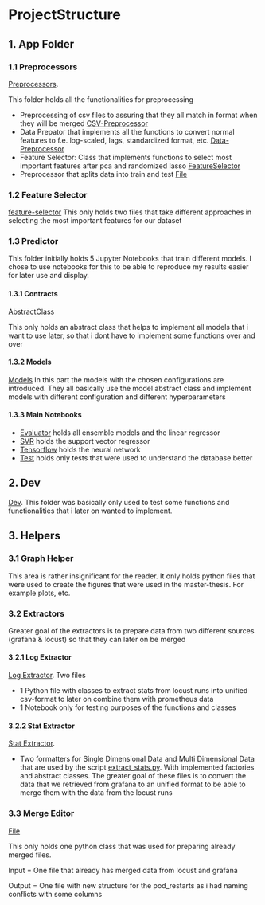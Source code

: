 # ProjectStructure

## 1. App Folder


### 1.1 Preprocessors
[Preprocessors](./../../src/app/preprocessors/).

This folder holds all the functionalities for preprocessing

- Preprocessing of csv files to assuring that they all match in format when they will be merged [CSV-Preprocessor](./../../src/app/preprocessors/csv_processor.py)
- Data Prepator that implements all the functions to convert normal features to f.e. log-scaled, lags, standardized format, etc. [Data-Preprocessor](./../../src/app/preprocessors/data_preparator.py)
- Feature Selector: Class that implements functions to select most important features after pca and randomized lasso [FeatureSelector](./../../src/app/preprocessors/feature_selector.py)
- Preprocessor that splits data into train and test [File](./../../src/app/preprocessors/preprocessor.py)


### 1.2 Feature Selector
[feature-selector](./../../src/app/feature_selection/)
This only holds two files that take different approaches in selecting the most important features for our dataset

### 1.3 Predictor
This folder initially holds 5 Jupyter Notebooks that train different models. I chose to use notebooks for this to be able to reproduce my results easier for later use and display. 

#### 1.3.1 Contracts

[AbstractClass](./../../src/app/predictor/contracts/model.py)

This only holds an abstract class that helps to implement all models that i want to use later, so that i dont have to implement some functions over and over

#### 1.3.2 Models

[Models](./../../src/app/predictor/evaluation_models/)
In this part the models with the chosen configurations are introduced. They all basically use the model abstract class and implement models with different configuration and different hyperparameters


#### 1.3.3 Main Notebooks

- [Evaluator](./../../src/app/predictor/evaluator.ipynb) holds all ensemble models and the linear regressor
- [SVR](./../../src/app/predictor/svr.ipynb) holds the support vector regressor
- [Tensorflow](./../../src/app/predictor/tensorflow.ipynb) holds the neural network
- [Test](./../../src/app/predictor/test.ipynb) holds only tests that were used to understand the database better



## 2. Dev
[Dev](./../../src/dev/).
This folder was basically only used to test some functions and functionalities that i later on wanted to implement. 


## 3. Helpers


### 3.1 Graph Helper

This area is rather insignificant for the reader. It only holds python files that were used to create the figures that were used in the master-thesis. For example plots, etc. 

### 3.2 Extractors

Greater goal of the extractors is to prepare data from two different sources (grafana & locust) so that they can later on be merged

#### 3.2.1 Log Extractor
[Log Extractor](./../../src/helpers/extractors/log_extractor/).
Two files
- 1 Python file with classes to extract stats from locust runs into unified csv-format to later on combine them with prometheus data
- 1 Notebook only for testing purposes of the functions and classes

#### 3.2.2 Stat Extractor
[Stat Extractor](./../../src/helpers/extractors/stat_extractor/formatters/).
- Two formatters for Single Dimensional Data and Multi Dimensional Data that are used by the script [extract_stats.py](./../../src/helpers/extract_stats.py). With implemented factories and abstract classes. The greater goal of these files is to convert the data that we retrieved from grafana to an unified format to be able to merge them with the data from the locust runs

### 3.3 Merge Editor

[File](./../../src/helpers/merged_editor/)

This only holds one python class that was used for preparing already merged files.

Input = One file that already has merged data from locust and grafana

Output = One file with new structure for the pod_restarts as i had naming conflicts with some columns 